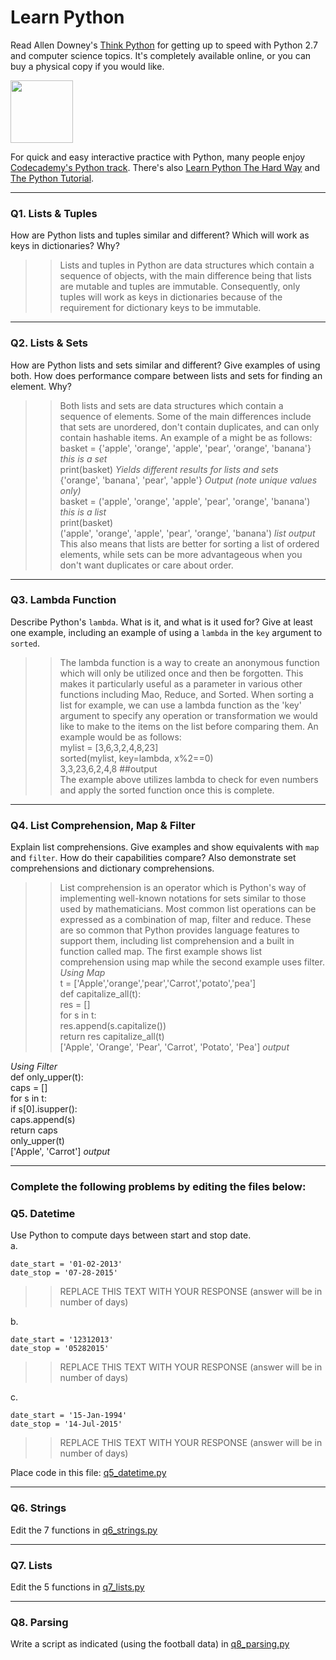 # Learn Python

Read Allen Downey's [Think Python](http://www.greenteapress.com/thinkpython/) for getting up to speed with Python 2.7 and computer science topics. It's completely available online, or you can buy a physical copy if you would like.

<a href="http://www.greenteapress.com/thinkpython/"><img src="img/think_python.png" style="width: 100px;" target="_blank"></a>

For quick and easy interactive practice with Python, many people enjoy [Codecademy's Python track](http://www.codecademy.com/en/tracks/python). There's also [Learn Python The Hard Way](http://learnpythonthehardway.org/book/) and [The Python Tutorial](https://docs.python.org/2/tutorial/).

---

### Q1. Lists &amp; Tuples

How are Python lists and tuples similar and different? Which will work as keys in dictionaries? Why?

>> Lists and tuples in Python are data structures which contain a sequence of objects, with the main difference being that lists are mutable and tuples are immutable. Consequently, only tuples will work as keys in dictionaries because of the requirement for dictionary keys to be immutable. 

---

### Q2. Lists &amp; Sets

How are Python lists and sets similar and different? Give examples of using both. How does performance compare between lists and sets for finding an element. Why?

>> Both lists and sets are data structures which contain a sequence of elements. Some of the main differences include that sets are unordered, don't contain duplicates, and can only contain hashable items. An example of a might be as follows: 
basket = {'apple', 'orange', 'apple', 'pear', 'orange', 'banana'}  *this is a set*  
print(basket)   *Yields different results for lists and sets*  
{'orange', 'banana', 'pear', 'apple'}  *Output (note unique values only)*  
basket = ('apple', 'orange', 'apple', 'pear', 'orange', 'banana')  *this is a list*  
print(basket)   
('apple', 'orange', 'apple', 'pear', 'orange', 'banana') *list output*  
This also means that lists are better for sorting a list of ordered elements, while sets can be more advantageous when you don't want duplicates or care about order. 

---

### Q3. Lambda Function

Describe Python's `lambda`. What is it, and what is it used for? Give at least one example, including an example of using a `lambda` in the `key` argument to `sorted`.

>> The lambda function is a way to create an anonymous function which will only be utilized once and then be forgotten. This makes it particularly useful as a parameter in various other functions including Mao, Reduce, and Sorted. When sorting a list for example, we can use a lambda function as the 'key' argument to specify any operation or transformation we would like to make to the items on the list before comparing them. An example would be as follows:   
mylist = [3,6,3,2,4,8,23]  
sorted(mylist, key=lambda, x%2==0)   
3,3,23,6,2,4,8 ##output   
The example above utilizes lambda to check for even numbers and apply the sorted function once this is complete. 



---

### Q4. List Comprehension, Map &amp; Filter

Explain list comprehensions. Give examples and show equivalents with `map` and `filter`. How do their capabilities compare? Also demonstrate set comprehensions and dictionary comprehensions.

>> List comprehension is an operator which is Python's way of implementing well-known notations for sets similar to those used by mathematicians. Most common list operations can be expressed as a combination of map, filter and reduce. These are so common that Python provides language features to support them, including list comprehension and a built in function called map. The first example shows list comprehension using map while the second example uses filter.   
*Using Map*  
t = ['Apple','orange','pear','Carrot','potato','pea']  
def capitalize_all(t):  
    res = []  
    for s in t:  
        res.append(s.capitalize())  
    return res
capitalize_all(t)  
['Apple', 'Orange', 'Pear', 'Carrot', 'Potato', 'Pea'] *output*  
      
*Using Filter*  
def only_upper(t):  
    caps = []  
    for s in t:  
        if s[0].isupper():  
            caps.append(s)  
    return caps  
only_upper(t)  
['Apple', 'Carrot'] *output*

---

### Complete the following problems by editing the files below:

### Q5. Datetime
Use Python to compute days between start and stop date.   
a.  

```
date_start = '01-02-2013'    
date_stop = '07-28-2015'
```

>> REPLACE THIS TEXT WITH YOUR RESPONSE (answer will be in number of days)

b.  
```
date_start = '12312013'  
date_stop = '05282015'  
```

>> REPLACE THIS TEXT WITH YOUR RESPONSE (answer will be in number of days)

c.  
```
date_start = '15-Jan-1994'      
date_stop = '14-Jul-2015'  
```

>> REPLACE THIS TEXT WITH YOUR RESPONSE  (answer will be in number of days)

Place code in this file: [q5_datetime.py](python/q5_datetime.py)

---

### Q6. Strings
Edit the 7 functions in [q6_strings.py](python/q6_strings.py)

---

### Q7. Lists
Edit the 5 functions in [q7_lists.py](python/q7_lists.py)

---

### Q8. Parsing
Write a script as indicated (using the football data) in [q8_parsing.py](python/q8_parsing.py)






